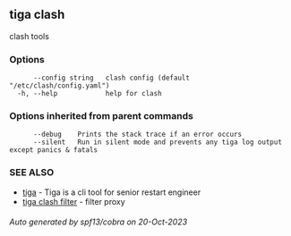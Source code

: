 ## tiga clash

clash tools

### Options

```
      --config string   clash config (default "/etc/clash/config.yaml")
  -h, --help            help for clash
```

### Options inherited from parent commands

```
      --debug    Prints the stack trace if an error occurs
      --silent   Run in silent mode and prevents any tiga log output except panics & fatals
```

### SEE ALSO

* [tiga](tiga.md)	 - Tiga is a cli tool for senior restart engineer
* [tiga clash filter](tiga_clash_filter.md)	 - filter proxy

###### Auto generated by spf13/cobra on 20-Oct-2023
